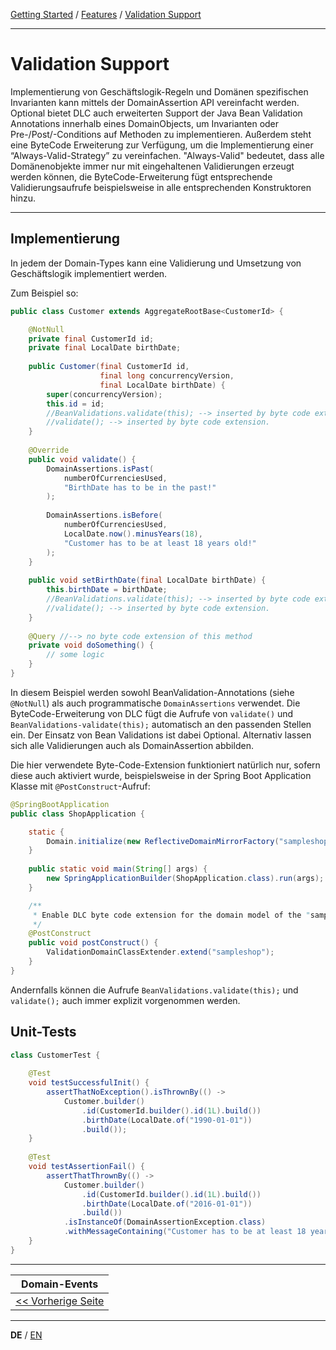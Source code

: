 [Getting Started](../index_de.md) / [Features](../guides/features_de.md) / [Validation Support](validation_support_de.md)

---

# Validation Support
Implementierung von Geschäftslogik-Regeln und Domänen spezifischen Invarianten kann mittels der DomainAssertion API vereinfacht werden. 
Optional bietet DLC auch erweiterten Support der Java Bean Validation Annotations innerhalb eines DomainObjects, um 
Invarianten oder Pre-/Post/-Conditions auf Methoden zu implementieren. Außerdem steht eine ByteCode Erweiterung zur Verfügung, um die 
Implementierung einer “Always-Valid-Strategy” zu vereinfachen. "Always-Valid" bedeutet, dass alle Domänenobjekte immer nur mit eingehaltenen
Validierungen erzeugt werden können, die ByteCode-Erweiterung fügt entsprechende Validierungsaufrufe beispielsweise in alle entsprechenden 
Konstruktoren hinzu.

---
## Implementierung
In jedem der Domain-Types kann eine Validierung und Umsetzung von Geschäftslogik implementiert werden.

Zum Beispiel so:
```Java
public class Customer extends AggregateRootBase<CustomerId> {

    @NotNull
    private final CustomerId id;
    private final LocalDate birthDate;
    
    public Customer(final CustomerId id,
                    final long concurrencyVersion,
                    final LocalDate birthDate) {
        super(concurrencyVersion);
        this.id = id;
        //BeanValidations.validate(this); --> inserted by byte code extension.
        //validate(); --> inserted by byte code extension.
    }
    
    @Override
    public void validate() {
        DomainAssertions.isPast(
            numberOfCurrenciesUsed,
            "BirthDate has to be in the past!"
        );
        
        DomainAssertions.isBefore(
            numberOfCurrenciesUsed,
            LocalDate.now().minusYears(18),
            "Customer has to be at least 18 years old!"
        );
    }
    
    public void setBirthDate(final LocalDate birthDate) {
        this.birthDate = birthDate;
        //BeanValidations.validate(this); --> inserted by byte code extension.
        //validate(); --> inserted by byte code extension.
    }
    
    @Query //--> no byte code extension of this method
    private void doSomething() {
        // some logic
    }
}
```
In diesem Beispiel werden sowohl BeanValidation-Annotations (siehe `@NotNull`) als auch programmatische
`DomainAssertions` verwendet. Die ByteCode-Erweiterung von DLC fügt die Aufrufe von `validate()` und `BeanValidations-validate(this);`
automatisch an den passenden Stellen ein. Der Einsatz von Bean Validations ist dabei Optional. Alternativ lassen sich 
alle Validierungen auch als DomainAssertion abbilden.

Die hier verwendete Byte-Code-Extension funktioniert natürlich nur, sofern diese
auch aktiviert wurde, beispielsweise in der Spring Boot Application Klasse mit `@PostConstruct`-Aufruf:

```Java
@SpringBootApplication
public class ShopApplication {

    static {
        Domain.initialize(new ReflectiveDomainMirrorFactory("sampleshop"));
    }
    
    public static void main(String[] args) {
        new SpringApplicationBuilder(ShopApplication.class).run(args);
    }

    /**
     * Enable DLC byte code extension for the domain model of the "sampleshop"
     */
    @PostConstruct
    public void postConstruct() {
        ValidationDomainClassExtender.extend("sampleshop");
    }
}
```

Andernfalls können die Aufrufe `BeanValidations.validate(this);` und `validate();` 
auch immer explizit vorgenommen werden.

## Unit-Tests
```Java
class CustomerTest {
    
    @Test
    void testSuccessfulInit() {
        assertThatNoException().isThrownBy(() -> 
            Customer.builder()
                .id(CustomerId.builder().id(1L).build())
                .birthDate(LocalDate.of("1990-01-01"))
                .build());
    }
    
    @Test
    void testAssertionFail() {
        assertThatThrownBy(() -> 
            Customer.builder()
                .id(CustomerId.builder().id(1L).build())
                .birthDate(LocalDate.of("2016-01-01"))
                .build())
            .isInstanceOf(DomainAssertionException.class)
            .withMessageContaining("Customer has to be at least 18 years old!");
    }
}
```
---

|             **Domain-Events**             |
|:-----------------------------------------:|
| [<< Vorherige Seite](domain_events_de.md) |

---

**DE** / [EN](../../english/features/validation_support_en.md)
